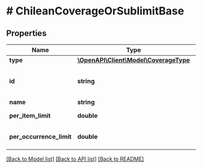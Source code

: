 # # ChileanCoverageOrSublimitBase

## Properties

Name | Type | Description | Notes
------------ | ------------- | ------------- | -------------
**type** | [**\OpenAPI\Client\Model\CoverageType**](CoverageType.md) |  |
**id** | **string** | The coverage or sublimit id |
**name** | **string** | The name |
**per_item_limit** | **double** | The per item limit | [optional]
**per_occurrence_limit** | **double** | The per occurrence limit | [optional]

[[Back to Model list]](../../README.md#models) [[Back to API list]](../../README.md#endpoints) [[Back to README]](../../README.md)
